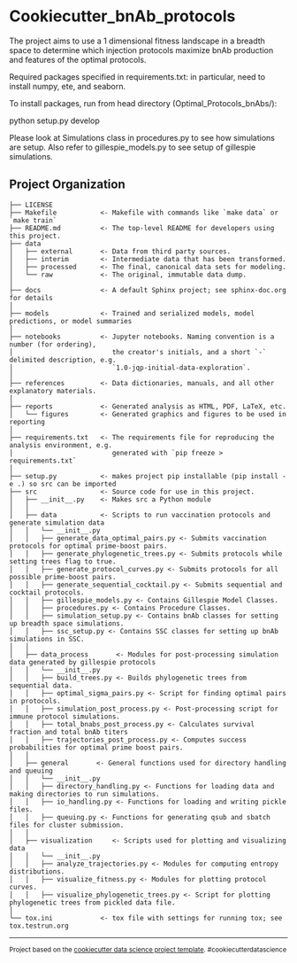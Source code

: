 Cookiecutter_bnAb_protocols
==============================

The project aims to use a 1 dimensional fitness landscape in a breadth space to determine which injection protocols 
maximize bnAb production and features of the optimal protocols.

Required packages specified in requirements.txt: in particular, need to install numpy, ete, and seaborn.  

To install packages, run from head directory (Optimal_Protocols_bnAbs/):  

python setup.py develop  

Please look at Simulations class in procedures.py to see how simulations are setup. Also refer to gillespie_models.py 
to see setup of gillespie simulations.

Project Organization
------------

    ├── LICENSE
    ├── Makefile           <- Makefile with commands like `make data` or `make train`
    ├── README.md          <- The top-level README for developers using this project.
    ├── data
    │   ├── external       <- Data from third party sources.
    │   ├── interim        <- Intermediate data that has been transformed.
    │   ├── processed      <- The final, canonical data sets for modeling.
    │   └── raw            <- The original, immutable data dump.
    │
    ├── docs               <- A default Sphinx project; see sphinx-doc.org for details
    │
    ├── models             <- Trained and serialized models, model predictions, or model summaries
    │
    ├── notebooks          <- Jupyter notebooks. Naming convention is a number (for ordering),
    │                         the creator's initials, and a short `-` delimited description, e.g.
    │                         `1.0-jqp-initial-data-exploration`.
    │
    ├── references         <- Data dictionaries, manuals, and all other explanatory materials.
    │
    ├── reports            <- Generated analysis as HTML, PDF, LaTeX, etc.
    │   └── figures        <- Generated graphics and figures to be used in reporting
    │
    ├── requirements.txt   <- The requirements file for reproducing the analysis environment, e.g.
    │                         generated with `pip freeze > requirements.txt`
    │
    ├── setup.py           <- makes project pip installable (pip install -e .) so src can be imported
    ├── src                <- Source code for use in this project.
    │   ├── __init__.py    <- Makes src a Python module
    │   │
    │   ├── data           <- Scripts to run vaccination protocols and generate simulation data
    │   │   └── __init__.py  
    │   │   ├── generate_data_optimal_pairs.py <- Submits vaccination protocols for optimal prime-boost pairs.     
    │   │   ├── generate_phylogenetic_trees.py <- Submits protocols while setting trees flag to true.
    │   │   ├── generate_protocol_curves.py <- Submits protocols for all possible prime-boost pairs.
    │   │   ├── generate_sequential_cocktail.py <- Submits sequential and cocktail protocols.                    
    │   │   ├── gillespie_models.py <- Contains Gillespie Model Classes.
    │   │   ├── procedures.py <- Contains Procedure Classes.
    │   │   ├── simulation_setup.py <- Contains bnAb classes for setting up breadth space simulations.
    │   │   ├── ssc_setup.py <- Contains SSC classes for setting up bnAb simulations in SSC.
    │   │    
    │   ├── data_process       <- Modules for post-processing simulation data generated by gillespie protocols 
    │   │   └── __init__.py    
    │   │   ├── build_trees.py <- Builds phylogenetic trees from sequential data.     
    │   │   ├── optimal_sigma_pairs.py <- Script for finding optimal pairs in protocols.
    │   │   ├── simulation_post_process.py <- Post-processing script for immune protocol simulations.
    │   │   ├── total_bnabs_post_process.py <- Calculates survival fraction and total bnAb titers
    │   │   ├── trajectories_post_process.py <- Computes success probabilities for optimal prime boost pairs.
    │   │    
    │   ├── general       <- General functions used for directory handling and queuing
    │   │   └── __init__.py    
    │   │   ├── directory_handling.py <- Functions for loading data and making directories to run simulations.     
    │   │   ├── io_handling.py <- Functions for loading and writing pickle files.
    │   │   ├── queuing.py <- Functions for generating qsub and sbatch files for cluster submission.
    │   │    
    │   ├── visualization     <- Scripts used for plotting and visualizing data
    │   │   └── __init__.py    
    │   │   ├── analyze_trajectories.py <- Modules for computing entropy distributions.     
    │   │   ├── visualize_fitness.py <- Modules for plotting protocol curves.
    │   │   ├── visualize_phylogenetic_trees.py <- Script for plotting phylogenetic trees from pickled data file.                                        
    │
    └── tox.ini            <- tox file with settings for running tox; see tox.testrun.org


--------

<p><small>Project based on the <a target="_blank" href="https://drivendata.github.io/cookiecutter-data-science/">cookiecutter data science project template</a>. #cookiecutterdatascience</small></p>
